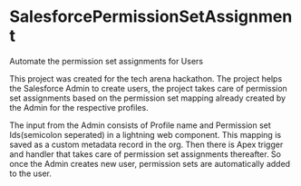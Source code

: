 # SalesforcePermissionSetAssignment
Automate the permission set assignments for Users

This project was created for the tech arena hackathon. The project helps the Salesforce Admin to create users, the project takes care of permission set assignments based on the permission set mapping already created by the Admin for the respective profiles. 

The input from the Admin consists of Profile name and Permission set Ids(semicolon seperated) in a lightning web component. This mapping is saved as a custom metadata record in the org. Then there is Apex trigger and handler that takes care of permission set assignments thereafter.
So once the Admin creates new user, permission sets are automatically added to the user.
